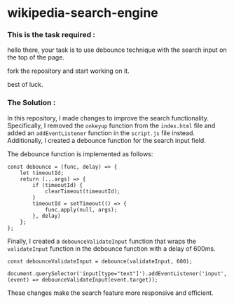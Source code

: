 # wikipedia-search-engine
### This is the task required : 
hello there, your task is to use debounce technique with the search input on the top of the page.

fork the repository and start working on it.

best of luck.


### The Solution :
In this repository, I made changes to improve the search functionality. Specifically, I removed the `onkeyup` function from the `index.html` file and added an `addEventListener` function in the `script.js` file instead. Additionally, I created a debounce function for the search input field.

The debounce function is implemented as follows:

```
const debounce = (func, delay) => {
    let timeoutId;
    return (...args) => {
        if (timeoutId) {
            clearTimeout(timeoutId);
        }
        timeoutId = setTimeout(() => {
            func.apply(null, args);
        }, delay)
    };
};
```

Finally, I created a `debounceValidateInput` function that wraps the `validateInput` function in the debounce function with a delay of 600ms.

```
const debounceValidateInput = debounce(validateInput, 600);

document.querySelector('input[type="text"]').addEventListener('input', (event) => debounceValidateInput(event.target));
```

These changes make the search feature more responsive and efficient.
